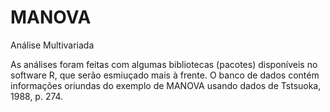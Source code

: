 # MANOVA
Análise Multivariada

As análises foram feitas com algumas bibliotecas (pacotes) disponíveis no software R, que serão esmiuçado mais à frente. O banco de dados contém informações oriundas do exemplo de MANOVA usando dados de Tstsuoka, 1988, p. 274.
